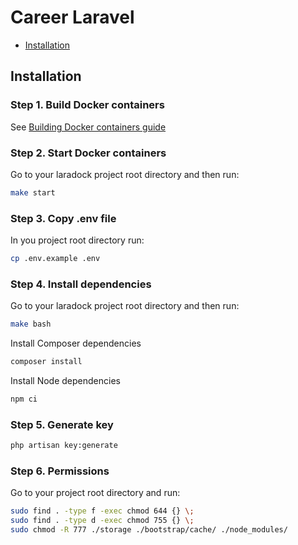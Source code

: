 # Career Laravel
- [Installation](#Installation)

## Installation
### Step 1. Build Docker containers
See [Building Docker containers guide](https://github.com/khariv2907/career.laradock)

### Step 2. Start Docker containers
Go to your laradock project root directory and then run:
```bash
make start
```

### Step 3. Copy .env file
In you project root directory run:
```bash
cp .env.example .env
```

### Step 4. Install dependencies
Go to your laradock project root directory and then run:
```bash
make bash
```
Install Composer dependencies
```bash
composer install
```

Install Node dependencies
```bash
npm ci
```

### Step 5. Generate key
```bash
php artisan key:generate
```

### Step 6. Permissions
Go to your project root directory and run:
```bash
sudo find . -type f -exec chmod 644 {} \;
sudo find . -type d -exec chmod 755 {} \;
sudo chmod -R 777 ./storage ./bootstrap/cache/ ./node_modules/
```
